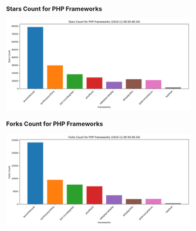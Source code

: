 ### Stars Count for PHP Frameworks

![Stars Chart](./archive/charts/20241108004834_stars_count.png)

### Forks Count for PHP Frameworks

![Forks Chart](./archive/charts/20241108004834_forks_count.png)

